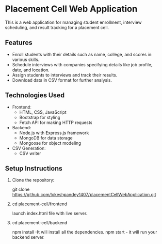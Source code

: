 # Placement Cell Web Application

This is a web application for managing student enrollment, interview scheduling, and result tracking for a placement cell.

## Features

- Enroll students with their details such as name, college, and scores in various skills.
- Schedule interviews with companies specifying details like job profile, date, and location.
- Assign students to interviews and track their results.
- Download data in CSV format for further analysis.

## Technologies Used

- Frontend:
  - HTML, CSS, JavaScript
  - Bootstrap for styling
  - Fetch API for making HTTP requests
- Backend:
  - Node.js with Express.js framework
  - MongoDB for data storage
  - Mongoose for object modeling
- CSV Generation:
  - CSV writer

## Setup Instructions

1. Clone the repository:

   git clone https://github.com/lokeshpandey1407/placementCellWebApplication.git
   
2. cd placement-cell/frontend
   
   launch index.html file with live server.
   
4. cd placement-cell/backend
   
   npm install -It will install all the dependencies.
   npm start - it will run your backend server.
